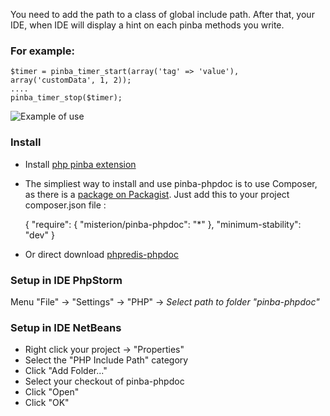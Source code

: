 You need to add the path to a class of global include path.
After that, your IDE, when IDE will display a hint on each pinba methods you write.

### For example:
    $timer = pinba_timer_start(array('tag' => 'value'), array('customData', 1, 2));
    ....
    pinba_timer_stop($timer);

![Example of use](https://github.com/misterion/pinba-phpdoc/raw/master/pinba.png)

### Install

 * Install [php pinba extension](https://github.com/tony2001/pinba_extension)
 * The simpliest way to install and use pinba-phpdoc is to use Composer, as there is a [package on Packagist](https://packagist.org/packages/misterion/pinba-phpdoc). Just add this to your project composer.json file :

    {
        "require": {
            "misterion/pinba-phpdoc": "*"
        },
        "minimum-stability": "dev"
    }

 * Or direct download [phpredis-phpdoc](https://github.com/misterion/pinba-phpdoc/tarball/master)

### Setup in IDE PhpStorm

 Menu "File" -> "Settings" -> "PHP" -> _Select path to folder "pinba-phpdoc"_

### Setup in IDE NetBeans

 * Right click your project -> "Properties"
 * Select the "PHP Include Path" category
 * Click "Add Folder..."
 * Select your checkout of pinba-phpdoc
 * Click "Open"
 * Click "OK"